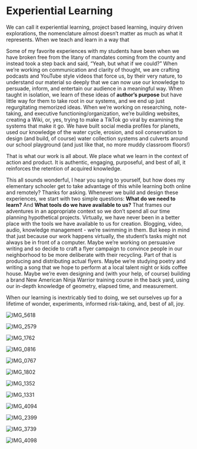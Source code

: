 # Experiential Learning

We can call it experiential learning, project based learning, inquiry driven explorations, the nomenclature almost doesn’t matter as much as what it represents. When we teach and learn in a way that

Some of my favorite experiences with my students have been when we have broken free from the litany of mandates coming from the county and instead took a step back and said, “Yeah, but what if we could?” When we’re working on communication and clarity of thought, we are crafting podcasts and YouTube style videos that force us, by their very nature, to understand our material so deeply that we can now use our knowledge to persuade, inform, and entertain our audience in a meaningful way. When taught in isolation, we learn of these ideas of **author’s purpose** but have little way for them to take root in our systems, and we end up just regurgitating memorized ideas. When we’re working on researching, note-taking, and executive functioning/organization, we’re building websites, creating a Wiki, or, yes, trying to make a TikTok go viral by examining the systems that make it go. We have built social media profiles for planets, used our knowledge of the water cycle, erosion, and soil conservation to design (and build, of course) water collection systems and culverts around our school playground (and just like that, no more muddy classroom floors!)

That is what our work is all about. We place what we learn in the context of action and product. It is authentic, engaging, purposeful, and best of all, it reinforces the retention of acquired knowledge.

This all sounds wonderful, I hear you saying to yourself, but how does my elementary schooler get to take advantage of this while learning both online and remotely? Thanks for asking. Whenever we build and design these experiences, we start with two simple questions: **What do we need to learn?** And **What tools do we have available to us?** That frames our adventures in an appropriate context so we don’t spend all our time planning hypothetical projects. Virtually, we have never been in a better place with the tools we have available to us for creation. Blogging, video, audio, knowledge management - we’re swimming in them. But keep in mind that just because our work happens virtually, the student’s tasks might not always be in front of a computer. Maybe we’re working on persuasive writing and so decide to craft a flyer campaign to convince people in our neighborhood to be more deliberate with their recycling. Part of that is producing and distributing actual flyers. Maybe we’re studying poetry and writing a song that we hope to perform at a local talent night or kids coffee house. Maybe we’re even designing and (with your help, of course) building a brand New American Ninja Warrior training course in the back yard, using our in-depth knowledge of geometry, elapsed time, and measurement.

When our learning is inextricably tied to doing, we set ourselves up for a lifetime of wonder, experiments, informed risk-taking, and, best of all, joy.

![IMG_5618](https://res.craft.do/user/full/f4d4bfa2-5b94-0cd6-a600-2a5e1d8d2118/48068D37-4178-4FC5-AE98-D5F2C1BFB3AD_2)

![IMG_2579](https://res.craft.do/user/full/f4d4bfa2-5b94-0cd6-a600-2a5e1d8d2118/BAD155C4-7D38-4206-8782-2C188B524612_2)

![IMG_1762](https://res.craft.do/user/full/f4d4bfa2-5b94-0cd6-a600-2a5e1d8d2118/D5BA149D-10C3-4757-A1AD-FE6DB7B07B5C_2)

![IMG_0816](https://res.craft.do/user/full/f4d4bfa2-5b94-0cd6-a600-2a5e1d8d2118/E825D0A0-CC59-4825-935D-8AFC41A79F0E_2)

![IMG_0767](https://res.craft.do/user/full/f4d4bfa2-5b94-0cd6-a600-2a5e1d8d2118/EE7F4741-AB2F-4790-ABE1-9DE13EDAB3EE_2)

![IMG_1802](https://res.craft.do/user/full/f4d4bfa2-5b94-0cd6-a600-2a5e1d8d2118/41074B02-DF68-41B8-A595-548D6AD2F545_2)

![IMG_1352](https://res.craft.do/user/full/f4d4bfa2-5b94-0cd6-a600-2a5e1d8d2118/4AA84A64-2363-403B-8387-D8B5CFCB38E6_2)

![IMG_1331](https://res.craft.do/user/full/f4d4bfa2-5b94-0cd6-a600-2a5e1d8d2118/C77F9674-68A9-4AF6-AA9E-CB1EAC82D4B0_2)

![IMG_4094](https://res.craft.do/user/full/f4d4bfa2-5b94-0cd6-a600-2a5e1d8d2118/4259355F-B6E8-4143-9780-FDA2D793E263_2)

![IMG_2399](https://res.craft.do/user/full/f4d4bfa2-5b94-0cd6-a600-2a5e1d8d2118/89AD48E5-F676-4B6B-94B5-922721C2572F_2)

![IMG_3739](https://res.craft.do/user/full/f4d4bfa2-5b94-0cd6-a600-2a5e1d8d2118/329628FB-DBEB-49EF-B7AB-2F454A6A6059_2)

![IMG_4098](https://res.craft.do/user/full/f4d4bfa2-5b94-0cd6-a600-2a5e1d8d2118/E1642267-A4DA-44C7-9579-D7733D1E5506_2)